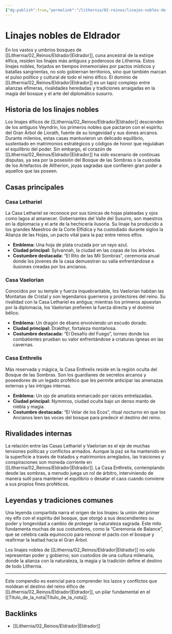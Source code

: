 ```yaml
---
{"dg-publish":true,"permalink":"/lithernia/02-reinos/linajes-nobles-de-eldrador/","title":"Linajes nobles de Eldrador","tags":["lithernia","lore","linaje","elfo"]}
---
```


# Linajes nobles de Eldrador

En los vastos y umbríos bosques de [[Lithernia/02_Reinos/Eldrador\|Eldrador]], cuna ancestral de la estirpe élfica, residen los linajes más antiguos y poderosos de Lithernia. Estos linajes nobles, forjados en tiempos inmemoriales por pactos místicos y batallas sangrientas, no solo gobiernan territorios, sino que también marcan el pulso político y cultural de todo el reino élfico. El dominio de [[Lithernia/02_Reinos/Eldrador\|Eldrador]] es un tapiz complejo entre alianzas efímeras, rivalidades heredadas y tradiciones arraigadas en la magia del bosque y el arte del diplomático susurro.

## Historia de los linajes nobles

Los linajes élficos de [[Lithernia/02_Reinos/Eldrador\|Eldrador]] descienden de los antiguos Veyndrin, los primeros nobles que pactaron con el espíritu del Gran Árbol de Liorath, fuente de su longevidad y sus dones arcanos. Durante milenios, estas casas mantuvieron un delicado equilibrio, sustentado en matrimonios estratégicos y códigos de honor que regulaban el equilibrio del poder. Sin embargo, el corazón de [[Lithernia/02_Reinos/Eldrador\|Eldrador]] ha sido escenario de continuas disputas, ya sea por la posesión del Bosque de las Sombras o la custodia de los Artefactos de Altherion, joyas sagradas que confieren gran poder a aquellos que las poseen.

## Casas principales

### Casa Lethariel

La Casa Lethariel se reconoce por sus túnicas de hojas plateadas y ojos como lagos al amanecer. Gobernantes del Valle del Susurro, son maestros en la diplomacia y el arte de la hechicería ilusoria. Su linaje ha producido a los grandes Maestros de la Corte Elfídica y ha custodiado durante siglos la Alianza de las Hojas, un pacto vital para la paz entre reinos elfos.

- **Emblema:** Una hoja de plata cruzada por un rayo azul.
- **Ciudad principal:** Sylvannah, la ciudad en las copas de los árboles.
- **Costumbre destacada:** “El Rito de las Mil Sombras”, ceremonia anual donde los jóvenes de la casa demuestran su valía enfrentándose a ilusiones creadas por los ancianos.

### Casa Vaelorian

Conocidos por su temple y fuerza inquebrantable, los Vaelorian habitan las Montañas de Cristal y son legendarios guerreros y protectores del reino. Su rivalidad con la Casa Lethariel es antigua; mientras los primeros apuestan por la diplomacia, los Vaelorian prefieren la fuerza directa y el dominio bélico.

- **Emblema:** Un dragón de ébano envolviendo un escudo dorado.
- **Ciudad principal:** Drakthyr, fortaleza montañosa.
- **Costumbre destacada:** “El Desafío del Fuego”, torneo donde los combatientes prueban su valor enfrentándose a criaturas ígneas en las cavernas.

### Casa Enthrelis

Más reservada y mágica, la Casa Enthrelis reside en la región oculta del Bosque de las Sombras. Son los guardianes de secretos arcanos y poseedores de un legado profético que les permite anticipar las amenazas externas y las intrigas internas.

- **Emblema:** Un ojo de amatista enmarcado por raíces entrelazadas.
- **Ciudad principal:** Nymmros, ciudad oculta bajo un denso manto de niebla y magia.
- **Costumbre destacada:** “El Velar de los Ecos”, ritual nocturno en que los Ancianos leen las voces del bosque para predecir el destino del reino.

## Rivalidades internas

La relación entre las Casas Lethariel y Vaelorian es el eje de muchas tensiones políticas y conflictos armados. Aunque la paz se ha mantenido en la superficie a través de tratados y matrimonios arreglados, las traiciones y conspiraciones son moneda corriente en [[Lithernia/02_Reinos/Eldrador\|Eldrador]]. La Casa Enthrelis, contemplando desde las sombras, a menudo juega un rol de árbitro, interviniendo de manera sutil para mantener el equilibrio o desatar el caos cuando conviene a sus propios fines proféticos.

## Leyendas y tradiciones comunes

Una leyenda compartida narra el origen de los linajes: la unión del primer rey elfo con el espíritu del bosque, que otorgó a sus descendientes su poder y longevidad a cambio de proteger la naturaleza sagrada. Este mito fundamenta muchas de sus costumbres, como la “Ceremonia de Balance”, que se celebra cada equinoccio para renovar el pacto con el bosque y reafirmar la lealtad hacia el Gran Árbol.

Los linajes nobles de [[Lithernia/02_Reinos/Eldrador\|Eldrador]] no solo representan poder y gobierno; son custodios de una cultura milenaria, donde la alianza con la naturaleza, la magia y la tradición define el destino de todo Lithernia.

---

Este compendio es esencial para comprender los lazos y conflictos que moldean el destino del reino élfico de [[Lithernia/02_Reinos/Eldrador\|Eldrador]], un pilar fundamental en el [[Título_de_la_nota\|Título_de_la_nota]].

## Backlinks
- [[Lithernia/02_Reinos/Eldrador\|Eldrador]]
